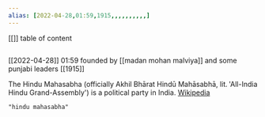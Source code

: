 ```yaml
---
alias: [2022-04-28,01:59,1915,,,,,,,,,,]
---
```

[[]]
table of content
```toc
```

[[2022-04-28]] 01:59
founded by [[madan mohan malviya]] and some punjabi leaders [[1915]]

The Hindu Mahasabha (officially Akhil Bhārat Hindū Mahāsabhā, lit. 'All-India Hindu Grand-Assembly') is a political party in India.
[Wikipedia](https://en.wikipedia.org/wiki/Hindu%20Mahasabha)
```query
"hindu mahasabha"
```